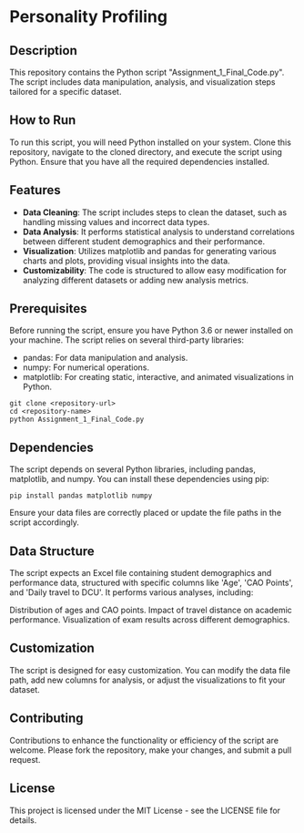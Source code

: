 # Personality Profiling

## Description
This repository contains the Python script "Assignment_1_Final_Code.py". The script includes data manipulation, analysis, and visualization steps tailored for a specific dataset.

## How to Run
To run this script, you will need Python installed on your system. Clone this repository, navigate to the cloned directory, and execute the script using Python. Ensure that you have all the required dependencies installed.


## Features
- **Data Cleaning**: The script includes steps to clean the dataset, such as handling missing values and incorrect data types.
- **Data Analysis**: It performs statistical analysis to understand correlations between different student demographics and their performance.
- **Visualization**: Utilizes matplotlib and pandas for generating various charts and plots, providing visual insights into the data.
- **Customizability**: The code is structured to allow easy modification for analyzing different datasets or adding new analysis metrics.

## Prerequisites
Before running the script, ensure you have Python 3.6 or newer installed on your machine. The script relies on several third-party libraries:

- pandas: For data manipulation and analysis.
- numpy: For numerical operations.
- matplotlib: For creating static, interactive, and animated visualizations in Python.
```
git clone <repository-url>
cd <repository-name>
python Assignment_1_Final_Code.py
```
## Dependencies

The script depends on several Python libraries, including pandas, matplotlib, and numpy. You can install these dependencies using pip:
```
pip install pandas matplotlib numpy
```
Ensure your data files are correctly placed or update the file paths in the script accordingly.

## Data Structure

The script expects an Excel file containing student demographics and performance data, structured with specific columns like 'Age', 'CAO Points', and 'Daily travel to DCU'. It performs various analyses, including:

Distribution of ages and CAO points.
Impact of travel distance on academic performance.
Visualization of exam results across different demographics.

## Customization

The script is designed for easy customization. You can modify the data file path, add new columns for analysis, or adjust the visualizations to fit your dataset.

## Contributing

Contributions to enhance the functionality or efficiency of the script are welcome. Please fork the repository, make your changes, and submit a pull request.

## License

This project is licensed under the MIT License - see the LICENSE file for details.
